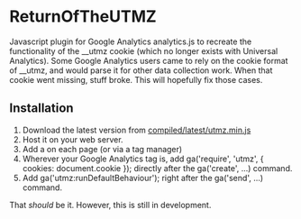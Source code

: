 # ReturnOfTheUTMZ
Javascript plugin for Google Analytics analytics.js to recreate the functionality of the __utmz cookie (which no longer exists with Universal Analytics). Some Google Analytics users came to rely on the cookie format of __utmz, and would parse it for other data collection work. When that cookie went missing, stuff broke. This will hopefully fix those cases.

## Installation
1. Download the latest version from [compiled/latest/utmz.min.js](compiled/latest/utmz.min.js)
2. Host it on your web server.
3. Add a <script async src="/PATH_TO_JS/utmz.min.js"></script> on each page (or via a tag manager)
4. Wherever your Google Analytics tag is, add ga('require', 'utmz', { cookies: document.cookie }); directly after the ga('create', ...) command.
5. Add ga('utmz:runDefaultBehaviour'); right after the ga('send', ...) command.


That *should* be it. However, this is still in development.


